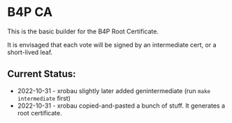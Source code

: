 # B4P CA

This is the basic builder for the B4P Root Certificate.

It is envisaged that each vote will be signed by an intermediate cert, or a short-lived leaf.

## Current Status:

* 2022-10-31 - xrobau slightly later added genintermediate (run `make intermediate` first)
* 2022-10-31 - xrobau copied-and-pasted a bunch of stuff. It generates a root certificate.


